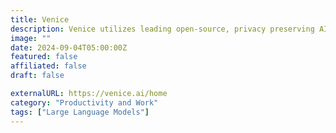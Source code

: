 ```yaml
---
title: Venice
description: Venice utilizes leading open-source, privacy preserving AI technology to deliver uncensored, unbiased machine intelligence.
image: ""
date: 2024-09-04T05:00:00Z
featured: false
affiliated: false
draft: false

externalURL: https://venice.ai/home
category: "Productivity and Work"
tags: ["Large Language Models"]
---
```

